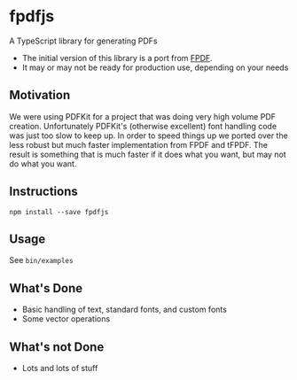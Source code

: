 # fpdfjs
A TypeScript library for generating PDFs

* The initial version of this library is a port from [FPDF](http://fpdf.org).
* It may or may not be ready for production use, depending on your needs

## Motivation

We were using PDFKit for a project that was doing very high volume PDF creation. Unfortunately
PDFKit's (otherwise excellent) font handling code was just too slow to keep up. In order to speed
things up we ported over the less robust but much faster implementation from FPDF and tFPDF.
The result is something that is much faster if it does what you want, but may not do what you want.

## Instructions

	npm install --save fpdfjs

## Usage

See `bin/examples`

## What's Done

* Basic handling of text, standard fonts, and custom fonts
* Some vector operations

## What's not Done

* Lots and lots of stuff
